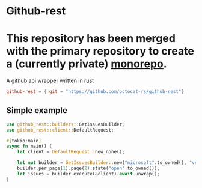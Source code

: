 # Github-rest

# This repository has been merged with the primary repository to create a (currently private) [monorepo](https://github.com/octocat-rs/octocat-rs). 

A github api wrapper written in rust

```toml
github-rest = { git = "https://github.com/octocat-rs/github-rest"}
```

## Simple example

```rs
use github_rest::builders::GetIssuesBuilder;
use github_rest::client::DefaultRequest;

#[tokio:main]
async fn main() {
    let client = DefaultRequest::new_none();

    let mut builder = GetIssuesBuilder::new("microsoft".to_owned(), "vscode".to_owned());
    builder.per_page(1).page(2).state("open".to_owned());
    let issues = builder.execute(&client).await.unwrap();
}

```
